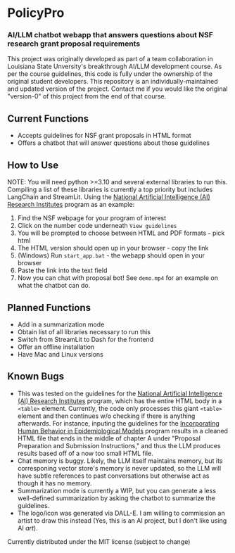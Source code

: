 # PolicyPro
### AI/LLM chatbot webapp that answers questions about NSF research grant proposal requirements
This project was originally developed as part of a team collaboration in Louisiana State Unversity's breakthrough AI/LLM development course. As per the course guidelines, this code is fully under the ownership of the original student developers. This repository is an individually-maintained and updated version of the project. Contact me if you would like the original "version-0" of this project from the end of that course.

## Current Functions
- Accepts guidelines for NSF grant proposals in HTML format
- Offers a chatbot that will answer questions about those guidelines

## How to Use
NOTE: You will need python >=3.10 and several external libraries to run this. Compiling a list of these libraries is currently a top priority but includes LangChain and StreamLit.
Using the [National Artificial Intelligence (AI) Research Institutes](https://new.nsf.gov/funding/opportunities/national-artificial-intelligence-research) program as an example:
1. Find the NSF webpage for your program of interest
2. Click on the number code underneath `View guidelines`
3. You will be prompted to choose between HTML and PDF formats - pick html
4. The HTML version should open up in your browser - copy the link
5. (Windows) Run `start_app.bat` - the webapp should open in your browser
6. Paste the link into the text field
7. Now you can chat with proposal bot!
See `demo.mp4` for an example on what the chatbot can do.

## Planned Functions
- Add in a summarization mode
- Obtain list of all libraries necessary to run this
- Switch from StreamLit to Dash for the frontend
- Offer an offline installation
- Have Mac and Linux versions

## Known Bugs
- This was tested on the guidelines for the [National Artificial Intelligence (AI) Research Institutes](https://www.nsf.gov/pubs/2023/nsf23610/nsf23610.htm) program, which has the entire HTML body in a `<table>` element. Currently, the code only processes this giant `<table>` element and then continues w/o checking if there is anything afterwards. For instance, inputing the guidelines for the [Incorporating Human Behavior in Epidemiological Models](https://www.nsf.gov/pubs/2024/nsf24507/nsf24507.htm) program results in a cleaned HTML file that ends in the middle of chapter A under "Proposal Preparation and Submission Instructions," and thus the LLM produces results based off of a now too small HTML file.
- Chat memory is buggy. Likely, the LLM itself maintains memory, but its corresponing vector store's memory is never updated, so the LLM will have subtle references to past conversations but otherwise act as though it has no memory.
- Summarization mode is currently a WIP, but you can generate a less well-defined summarization by asking the chatbot to summarize the guidelines.
- The logo/icon was generated via DALL-E. I am willing to commission an artist to draw this instead (Yes, this is an AI project, but I don't like using AI _art_).

Currently distributed under the MIT license (subject to change)